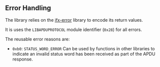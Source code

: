 ## Error Handling

The library relies on the [ifx-error](https://bitbucket.vih.infineon.com/projects/V2XSYS/repos/hsw-ifx-error/browse) library to encode its return values.

It is uses the `LIBAPDUPROTOCOL` module identifier (`0x28`) for all errors.

The reusable error reasons are:

* `0xb0`: `STATUS_WORD_ERROR`
    Can be used by functions in other libraries to indicate an invalid status word has been received as part of the APDU response.
